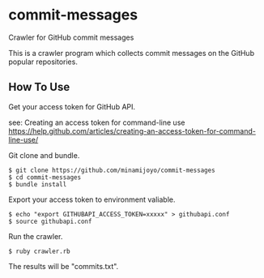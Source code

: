 # commit-messages

Crawler for GitHub commit messages

This is a crawler program which collects commit messages on the GitHub popular repositories.

## How To Use
Get your access token for GitHub API.

see: Creating an access token for command-line use  
 https://help.github.com/articles/creating-an-access-token-for-command-line-use/

Git clone and bundle.
```
$ git clone https://github.com/minamijoyo/commit-messages
$ cd commit-messages
$ bundle install
```

Export your access token to environment valiable.
```
$ echo "export GITHUBAPI_ACCESS_TOKEN=xxxxx" > githubapi.conf
$ source githubapi.conf
```

Run the crawler.
```
$ ruby crawler.rb
```
The results will be "commits.txt".
